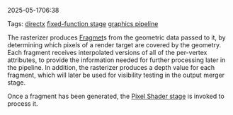 
2025-05-1706:38

Tags: [directx](directx.md)  [fixed-function stage](fixed-function%20stage.md) [graphics pipeline](graphics%20pipeline.md)


The rasterizer produces [Fragmet](Fragmet.md)s from the geometric data passed to it, by determining which pixels of a render target are covered by the geometry. Each fragment receives interpolated versions of all of the per-vertex attributes, to provide the information needed for further processing later in the pipeline. In addition, the rasterizer produces a depth value for each fragment, which will later be used for visibility testing in the output merger stage.

Once a fragment has been generated, the [Pixel Shader stage](Pixel%20Shader%20stage.md) is invoked to process it.
